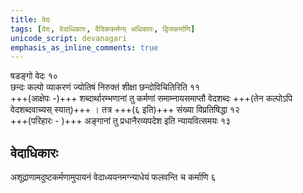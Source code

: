 ```yaml
---    
title: वेदः  
tags: [वेदः, वेदाधिकारः, वैदिककर्मण्य् अधिकारः, द्विजकर्माणि]
unicode_script: devanagari  
emphasis_as_inline_comments: true
--- 
```


षडङ्गो वेदः १०  
छन्दः कल्पो व्याकरणं ज्योतिषं निरुक्तं शीक्षा छन्दोविचितिरिति ११  
+++(आक्षेपः -)+++ शब्दार्थारम्भणानां तु कर्मणां समाम्नायसमाप्तौ वेदशब्दः +++(तेन कल्पोऽपि वेदशब्दवाच्यस् स्यात्)+++ । तत्र +++(६ इति)+++ संख्या विप्रतिषिद्धा १२  
+++(परिहारः - )+++ अङ्गानां तु प्रधानैरव्यपदेश इति न्यायवित्समयः १३

## वेदाधिकारः
अशूद्राणामदुष्टकर्मणामुपायनं वेदाध्ययनमग्न्याधेयं फलवन्ति च कर्माणि ६  